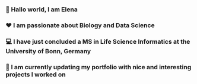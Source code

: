 ### 👋 Hallo world, I am Elena 
### :heart: I am passionate about Biology and Data Science
### :computer: I have just concluded a MS in Life Science Informatics at the University of Bonn, Germany
### :orange_book: I am currently updating my portfolio with nice and interesting projects I worked on 


<!--
**persepolix/persepolix** is a ✨ _special_ ✨ repository because its `README.md` (this file) appears on your GitHub profile.

Here are some ideas to get you started:

- 🔭 I’m currently working on ...
- 🌱 I’m currently learning ...
- 👯 I’m looking to collaborate on ...
- 🤔 I’m looking for help with ...
- 💬 Ask me about ...
- 📫 How to reach me: ...
- 😄 Pronouns: ...
- ⚡ Fun fact: ...
-->
